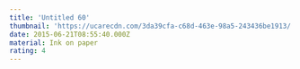 ```yaml
---
title: 'Untitled 60'
thumbnail: 'https://ucarecdn.com/3da39cfa-c68d-463e-98a5-243436be1913/'
date: 2015-06-21T08:55:40.000Z
material: Ink on paper
rating: 4
---
```

